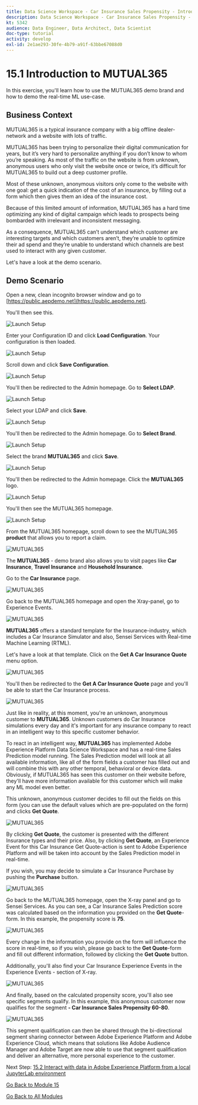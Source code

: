 ```yaml
---
title: Data Science Workspace - Car Insurance Sales Propensity - Introduction to MUTUAL365
description: Data Science Workspace - Car Insurance Sales Propensity - Introduction to MUTUAL365
kt: 5342
audience: Data Engineer, Data Architect, Data Scientist
doc-type: tutorial
activity: develop
exl-id: 2e1ae293-30fe-4b79-a91f-63bbe67088d0
---
```

# 15.1 Introduction to MUTUAL365

In this exercise, you'll learn how to use the MUTUAL365 demo brand and how to demo the real-time ML use-case.

## Business Context

MUTUAL365 is a typical insurance company with a big offline dealer-network and a website with lots of traffic.

MUTUAL365 has been trying to personalize their digital communication for years, but it’s very hard to personalize anything if you don’t know to whom you’re speaking. As most of the traffic on the website is from unknown, anonymous users who only visit the website once or twice, it’s difficult for MUTUAL365 to build out a deep customer profile.

Most of these unknown, anonymous visitors only come to the website with one goal: get a quick indication of the cost of an insurance, by filling out a form which then gives them an idea of the insurance cost.

Because of this limited amount of information, MUTUAL365 has a hard time optimizing any kind of digital campaign which leads to prospects being bombarded with irrelevant and inconsistent messaging.

As a consequence, MUTUAL365 can’t understand which customer are interesting targets and which customers aren’t, they’re unable to optimize their ad spend and they’re unable to understand which channels are best used to interact with any given customer.

Let's have a look at the demo scenario.

## Demo Scenario

Open a new, clean incognito browser window and go to [https://public.aepdemo.net](https://public.aepdemo.net). 

You'll then see this. 

![Launch Setup](./images/demo1.png)

Enter your Configuration ID and click **Load Configuration**. Your configuration is then loaded.

![Launch Setup](./images/demo2.png)

Scroll down and click **Save Configuration**.

![Launch Setup](./images/demo3.png)

You'll then be redirected to the Admin homepage. Go to **Select LDAP**.

![Launch Setup](./images/demo4.png)

Select your LDAP and click **Save**.

![Launch Setup](./images/demo5.png)

You'll then be redirected to the Admin homepage. Go to **Select Brand**.

![Launch Setup](./images/demo6.png)

Select the brand **MUTUAL365** and click **Save**.

![Launch Setup](./images/demo7.png)

You'll then be redirected to the Admin homepage. Click the **MUTUAL365** logo.

![Launch Setup](./images/demo8.png)

You'll then see the MUTUAL365 homepage.

![Launch Setup](./images/demo9.png)

From the MUTUAL365 homepage, scroll down to see the MUTUAL365 **product** that allows you to report a claim.

![MUTUAL365](./images/5.png)

The **MUTUAL365** - demo brand also allows you to visit pages like **Car Insurance**, **Travel Insurance** and **Household Insurance**.

Go to the **Car Insurance** page.

![MUTUAL365](./images/6.png)

Go back to the MUTUAL365 homepage and open the Xray-panel, go to Experience Events.

![MUTUAL365](./images/6a.png)

**MUTUAL365** offers a standard template for the Insurance-industry, which includes a Car Insurance Simulator and also, Sensei Services with Real-time Machine Learning (RTML).

Let's have a look at that template. Click on the **Get A Car Insurance Quote** menu option.

![MUTUAL365](./images/7a.png)

You'll then be redirected to the **Get A Car Insurance Quote** page and you'll be able to start the Car Insurance process.

![MUTUAL365](./images/7b.png)

Just like in reality, at this moment, you're an unknown, anonymous customer to **MUTUAL365**. Unknown customers do Car Insurance simulations every day and it's important for any insurance company to react in an intelligent way to this specific customer behavior.

To react in an intelligent way, **MUTUAL365** has implemented Adobe Experience Platform Data Science Workspace and has a real-time Sales Prediction model running. The Sales Prediction model will look at all available information, like all of the form fields a customer has filled out and will combine this with any other temporal, behavioral or device data. Obviously, if MUTUAL365 has seen this customer on their website before, they'll have more information available for this customer which will make any ML model even better.

This unknown, anonymous customer decides to fill out the fields on this form (you can use the default values which are pre-populated on the form) and clicks **Get Quote**.

![MUTUAL365](./images/7c.png)

By clicking **Get Quote**, the customer is presented with the different Insurance types and their price.
Also, by clicking **Get Quote**, an Experience Event for this Car Insurance Get Quote-action is sent to Adobe Experience Platform and will be taken into account by the Sales Prediction model in real-time.

If you wish, you may decide to simulate a Car Insurance Purchase by pushing the **Purchase** button.

![MUTUAL365](./images/7cp.png)

Go back to the MUTUAL365 homepage, open the X-ray panel and go to Sensei Services.
As you can see, a Car Insurance Sales Prediction score was calculated based on the information you provided on the **Get Quote**-form. In this example, the propensity score is **75**.

![MUTUAL365](./images/7d.png)

Every change in the information you provide on the form will influence the score in real-time, so if you wish, please go back to the **Get Quote**-form and fill out different information, followed by clicking the **Get Quote** button.

Additionally, you'll also find your Car Insurance Experience Events in the Experience Events - section of X-ray.

![MUTUAL365](./images/9.png)

And finally, based on the calculated propensity score, you'll also see specific segments qualify. In this example, this anonymous customer now qualifies for the segment **- Car Insurance Sales Propensity 60-80**.

![MUTUAL365](./images/8.png)

This segment qualification can then be shared through the bi-directional segment sharing connector between Adobe Experience Platform and Adobe Experience Cloud, which means that solutions like Adobe Audience Manager and Adobe Target are now able to use that segment qualification and deliver an alternative, more personal experience to the customer.

Next Step: [15.2 Interact with data in Adobe Experience Platform from a local JupyterLab environment](./ex2.md)

[Go Back to Module 15](./data-science-workspace-car-insurance-sales-propensity.md)

[Go Back to All Modules](../../overview.md)
